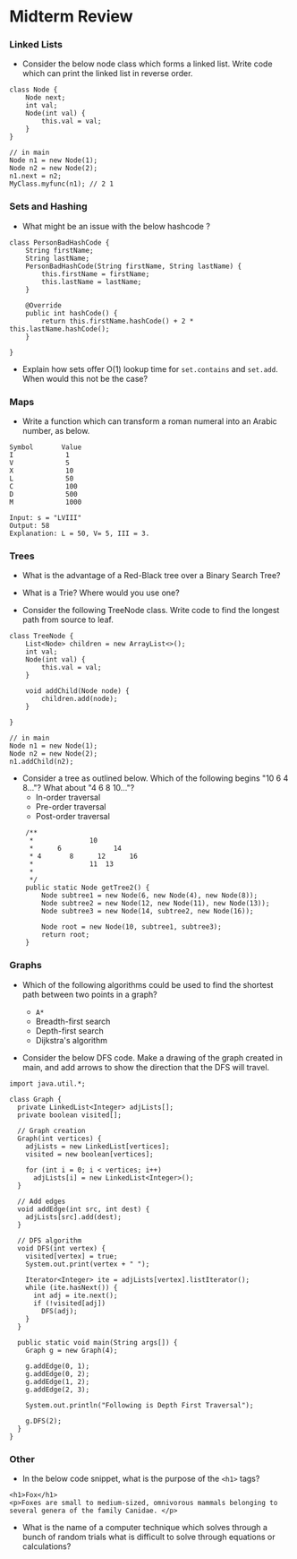 # Midterm Review

### Linked Lists
* Consider the below node class which forms a linked list. Write code which can print the linked list in reverse order.
```
class Node {
    Node next;
    int val;
    Node(int val) {
        this.val = val;
    }
}

// in main
Node n1 = new Node(1);
Node n2 = new Node(2);
n1.next = n2;
MyClass.myfunc(n1); // 2 1
```

### Sets and Hashing
* What might be an issue with the below hashcode ?
```
class PersonBadHashCode {
    String firstName;
    String lastName;
    PersonBadHashCode(String firstName, String lastName) {
        this.firstName = firstName;
        this.lastName = lastName;
    }

    @Override
    public int hashCode() {
        return this.firstName.hashCode() + 2 * this.lastName.hashCode();
    }

}
```

* Explain how sets offer O(1) lookup time for `set.contains` and `set.add`. When would this not be the case?



### Maps
* Write a function which can transform a roman numeral into an Arabic number, as below.
```
Symbol       Value
I             1
V             5
X             10
L             50
C             100
D             500
M             1000

Input: s = "LVIII"
Output: 58
Explanation: L = 50, V= 5, III = 3.
```

### Trees
* What is the advantage of a Red-Black tree over a Binary Search Tree?

* What is a Trie? Where would you use one?

* Consider the following TreeNode class. Write code to find the longest path from source to leaf.
```
class TreeNode {
    List<Node> children = new ArrayList<>();
    int val;
    Node(int val) {
        this.val = val;
    }

    void addChild(Node node) {
    	children.add(node);
    }

}

// in main
Node n1 = new Node(1);
Node n2 = new Node(2);
n1.addChild(n2);
```

* Consider a tree as outlined below. Which of the following begins "10 6 4 8..."? What about "4 6 8 10..."? 
    * In-order traversal
    * Pre-order traversal
    * Post-order traversal
```
    /**
     *              10
     *      6             14
     * 4       8      12      16
     *              11  13
     *
     */
    public static Node getTree2() {
        Node subtree1 = new Node(6, new Node(4), new Node(8));
        Node subtree2 = new Node(12, new Node(11), new Node(13));
        Node subtree3 = new Node(14, subtree2, new Node(16));

        Node root = new Node(10, subtree1, subtree3);
        return root;
    }

```


### Graphs
* Which of the following algorithms could be used to find the shortest path between two points in a graph?
    * `A*`
    * Breadth-first search
    * Depth-first search
    * Dijkstra's algorithm

* Consider the below DFS code. Make a drawing of the graph created in main, and add arrows to show the direction that the DFS will travel.

```
import java.util.*;

class Graph {
  private LinkedList<Integer> adjLists[];
  private boolean visited[];

  // Graph creation
  Graph(int vertices) {
    adjLists = new LinkedList[vertices];
    visited = new boolean[vertices];

    for (int i = 0; i < vertices; i++)
      adjLists[i] = new LinkedList<Integer>();
  }

  // Add edges
  void addEdge(int src, int dest) {
    adjLists[src].add(dest);
  }

  // DFS algorithm
  void DFS(int vertex) {
    visited[vertex] = true;
    System.out.print(vertex + " ");

    Iterator<Integer> ite = adjLists[vertex].listIterator();
    while (ite.hasNext()) {
      int adj = ite.next();
      if (!visited[adj])
        DFS(adj);
    }
  }

  public static void main(String args[]) {
    Graph g = new Graph(4);

    g.addEdge(0, 1);
    g.addEdge(0, 2);
    g.addEdge(1, 2);
    g.addEdge(2, 3);

    System.out.println("Following is Depth First Traversal");

    g.DFS(2);
  }
}

```

### Other
* In the below code snippet, what is the purpose of the `<h1>` tags?
```
<h1>Fox</h1>
<p>Foxes are small to medium-sized, omnivorous mammals belonging to several genera of the family Canidae. </p>
```
* What is the name of a computer technique which solves through a bunch of random trials what is difficult to solve through equations or calculations?
